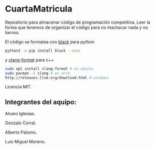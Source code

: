 # CuartaMatricula
Repositorio para almacenar código de programación competitiva.
Leer la forma que tenemos de organizar el código para no machacar nada y no liarnos.

El código se formatea con [black](https://github.com/psf/) para python
```bash
python3 -m pip install black --user
```
y [clang-format](https://clang.llvm.org/docs/ClangFormat.html) para c++
```bash
sudo apt install clang-format # en ubuntu
sudo pacman -S clang # en arch
http://releases.llvm.org/download.html # windows
```
Licencia MIT.
## Integrantes del aquipo:
Alvaro Iglesias.

Gonzalo Corral.

Alberto Palomo.

Luis Miguel Moreno.
